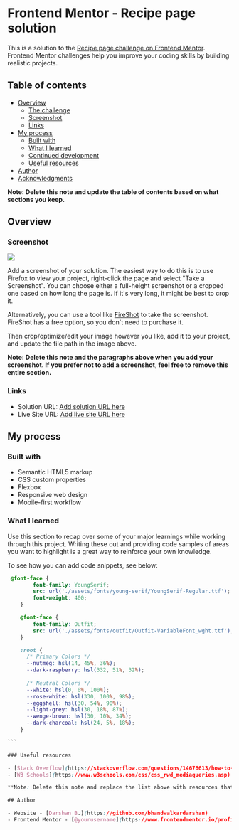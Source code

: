 # Frontend Mentor - Recipe page solution

This is a solution to the [Recipe page challenge on Frontend Mentor](https://www.frontendmentor.io/challenges/recipe-page-KiTsR8QQKm). Frontend Mentor challenges help you improve your coding skills by building realistic projects. 

## Table of contents

- [Overview](#overview)
  - [The challenge](#the-challenge)
  - [Screenshot](#screenshot)
  - [Links](#links)
- [My process](#my-process)
  - [Built with](#built-with)
  - [What I learned](#what-i-learned)
  - [Continued development](#continued-development)
  - [Useful resources](#useful-resources)
- [Author](#author)
- [Acknowledgments](#acknowledgments)

**Note: Delete this note and update the table of contents based on what sections you keep.**

## Overview

### Screenshot

![](./screenshot.jpg)

Add a screenshot of your solution. The easiest way to do this is to use Firefox to view your project, right-click the page and select "Take a Screenshot". You can choose either a full-height screenshot or a cropped one based on how long the page is. If it's very long, it might be best to crop it.

Alternatively, you can use a tool like [FireShot](https://getfireshot.com/) to take the screenshot. FireShot has a free option, so you don't need to purchase it. 

Then crop/optimize/edit your image however you like, add it to your project, and update the file path in the image above.

**Note: Delete this note and the paragraphs above when you add your screenshot. If you prefer not to add a screenshot, feel free to remove this entire section.**

### Links

- Solution URL: [Add solution URL here](https://your-solution-url.com)
- Live Site URL: [Add live site URL here](https://your-live-site-url.com)

## My process

### Built with

- Semantic HTML5 markup
- CSS custom properties
- Flexbox
- Responsive web design
- Mobile-first workflow

### What I learned

Use this section to recap over some of your major learnings while working through this project. Writing these out and providing code samples of areas you want to highlight is a great way to reinforce your own knowledge.

To see how you can add code snippets, see below:

``````css
 @font-face {
        font-family: YoungSerif;
        src: url('./assets/fonts/young-serif/YoungSerif-Regular.ttf');
        font-weight: 400;
    }

    @font-face {
        font-family: Outfit;
        src: url('./assets/fonts/outfit/Outfit-VariableFont_wght.ttf');
    }

    :root {
      /* Primary Colors */
      --nutmeg: hsl(14, 45%, 36%);
      --dark-raspberry: hsl(332, 51%, 32%);
      
      /* Neutral Colors */
      --white: hsl(0, 0%, 100%);
      --rose-white: hsl(330, 100%, 98%);
      --eggshell: hsl(30, 54%, 90%);
      --light-grey: hsl(30, 18%, 87%);
      --wenge-brown: hsl(30, 10%, 34%);
      --dark-charcoal: hsl(24, 5%, 18%);
    }

```

### Useful resources

- [Stack Overflow](https://stackoverflow.com/questions/14676613/how-to-import-google-web-font-in-css-file) - This helped me for importing fonts in css. I really liked this pattern and will use it going forward.
- [W3 Schools](https://www.w3schools.com/css/css_rwd_mediaqueries.asp) - This is an amazing article which helped me finally understand responsive designs. I'd recommend it to anyone still learning this concept.

**Note: Delete this note and replace the list above with resources that helped you during the challenge. These could come in handy for anyone viewing your solution or for yourself when you look back on this project in the future.**

## Author

- Website - [Darshan B.](https://github.com/bhandwalkardarshan)
- Frontend Mentor - [@yourusername](https://www.frontendmentor.io/profile/bhandwalkardarshan)


